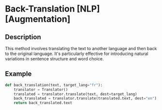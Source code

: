 # Back-Translation [NLP] [Augmentation]

## Description

This method involves translating the text to another language and then back to the original language.
It's particularly effective for introducing natural variations in sentence structure and word choice.

## Example

```python
def back_translation(text, target_lang="fr"):
    translator = Translator()
    translated = translator.translate(text, dest=target_lang)
    back_translated = translator.translate(translated.text, dest="en")
    return back_translated.text
```
